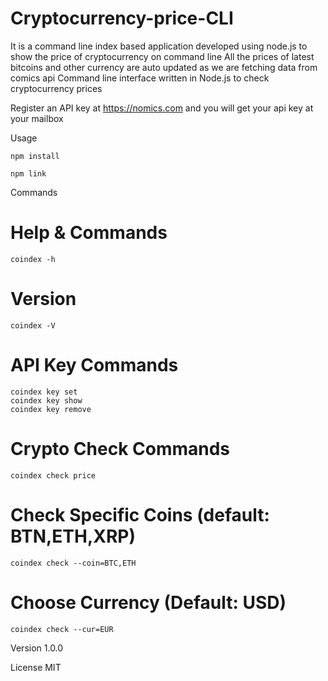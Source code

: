# Cryptocurrency-price-CLI
It is a command line index based application developed using node.js to show the price of cryptocurrency on command line
All the prices of latest bitcoins and other currency are auto updated as we are fetching data from comics api
Command line interface written in Node.js to check cryptocurrency prices

Register an API key at https://nomics.com and you will get your api key at your mailbox

Usage
```
npm install

npm link

```
Commands
# Help & Commands

```coindex -h```

# Version
```coindex -V```

# API Key Commands
```
coindex key set
coindex key show
coindex key remove
```

# Crypto Check Commands
```
coindex check price
```

# Check Specific Coins (default: BTN,ETH,XRP)
```
coindex check --coin=BTC,ETH
```

# Choose Currency (Default: USD)
```
coindex check --cur=EUR
```
Version
1.0.0

License
MIT
